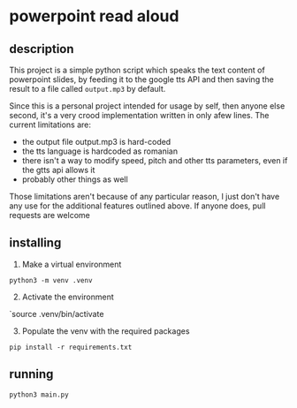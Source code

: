 # powerpoint read aloud

## description

This project is a simple python script which speaks the text content of powerpoint slides, by feeding it to the google tts API and then saving the result to a file called `output.mp3` by default.

Since this is a personal project intended for usage by self, then anyone else second, it's a very crood implementation written in only afew lines. The current limitations are:

* the output file output.mp3 is hard-coded
* the tts language is hardcoded as romanian
* there isn't a way to modify speed, pitch and other tts parameters, even if the gtts api allows it
* probably other things as well

Those limitations aren't because of any particular reason, I just don't have any use for the additional features outlined above. If anyone does, pull requests are welcome

## installing

1. Make a virtual environment

`python3 -m venv .venv`

2. Activate the environment

`source .venv/bin/activate

3. Populate the venv with the required packages

`pip install -r requirements.txt`

## running

`python3 main.py`
